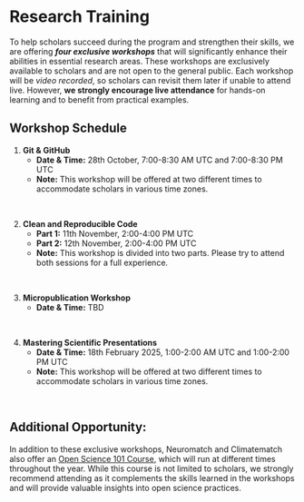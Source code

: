 # Research Training 

To help scholars succeed during the program and strengthen their skills, we are offering ***four exclusive workshops*** that will significantly enhance their abilities in essential research areas. These workshops are exclusively available to scholars and are not open to the general public. Each workshop will be *video recorded*, so scholars can revisit them later if unable to attend live. However, **we strongly encourage live attendance** for hands-on learning and to benefit from practical examples.

## **Workshop Schedule**

1. **Git & GitHub**
   - **Date & Time:** 28th October, 7:00-8:30 AM UTC and 7:00-8:30 PM UTC
   - **Note:** This workshop will be offered at two different times to accommodate scholars in various time zones.
<br>

2. **Clean and Reproducible Code**
   - **Part 1:** 11th November, 2:00-4:00 PM UTC  
   - **Part 2:** 12th November, 2:00-4:00 PM UTC
   - **Note:** This workshop is divided into two parts. Please try to attend both sessions for a full experience.
<br>

3. **Micropublication Workshop**
   - **Date & Time:** TBD
<br>

4. **Mastering Scientific Presentations**
   - **Date & Time:** 18th February 2025, 1:00-2:00 AM UTC and 1:00-2:00 PM UTC
    - **Note:** This workshop will be offered at two different times to accommodate scholars in various time zones.

<br>

## Additional Opportunity:
In addition to these exclusive workshops, Neuromatch and Climatematch also offer an [Open Science 101 Course](https://neuromatch.io/open-science-101-course/), which will run at different times throughout the year. While this course is not limited to scholars, we strongly recommend attending as it complements the skills learned in the workshops and will provide valuable insights into open science practices.

